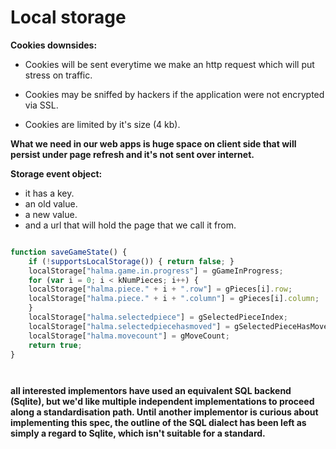 # Local storage

**Cookies downsides:**

- Cookies will be sent everytime we make an http request which will put stress on traffic.

- Cookies may be sniffed by hackers if the application were not encrypted via SSL.

- Cookies are limited by it's size (4 kb).

**What we need in our web apps is huge space on client side that will persist under page refresh and it's not sent over internet.**

**Storage event object:**

- it has a key.
- an old value.
- a new value.
- and a url that will hold the page that we call it from.

```javascript

function saveGameState() {
    if (!supportsLocalStorage()) { return false; }
    localStorage["halma.game.in.progress"] = gGameInProgress;
    for (var i = 0; i < kNumPieces; i++) {
	localStorage["halma.piece." + i + ".row"] = gPieces[i].row;
	localStorage["halma.piece." + i + ".column"] = gPieces[i].column;
    }
    localStorage["halma.selectedpiece"] = gSelectedPieceIndex;
    localStorage["halma.selectedpiecehasmoved"] = gSelectedPieceHasMoved;
    localStorage["halma.movecount"] = gMoveCount;
    return true;
}




```


**all interested implementors have used an equivalent SQL backend (Sqlite), but we'd like multiple independent implementations to proceed along a standardisation path. Until another implementor is curious about implementing this spec, the outline of the SQL dialect has been left as simply a regard to Sqlite, which isn't suitable for a standard.**

